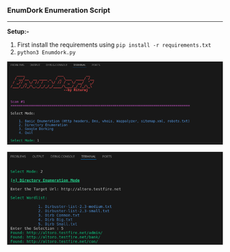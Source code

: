 ### EnumDork Enumeration Script
* * *

**Setup:-**
1. First install the requirements using `pip install -r requirements.txt`
2. `python3 Enumdork.py`

![enumdork.png](./enumdork.png)


![dir_enum.png](./dir_enum.png)
